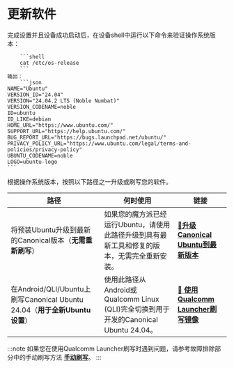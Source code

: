 # 更新软件

完成设置并且设备成功启动后，在设备shell中运行以下命令来验证操作系统版本：

        ```shell
        cat /etc/os-release 
        ```
    输出：
        ```json
    NAME="Ubuntu"
    VERSION_ID="24.04"
    VERSION="24.04.2 LTS (Noble Numbat)"
    VERSION_CODENAME=noble
    ID=ubuntu
    ID_LIKE=debian
    HOME_URL="https://www.ubuntu.com/"
    SUPPORT_URL="https://help.ubuntu.com/"
    BUG_REPORT_URL="https://bugs.launchpad.net/ubuntu/"
    PRIVACY_POLICY_URL="https://www.ubuntu.com/legal/terms-and-policies/privacy-policy"
    UBUNTU_CODENAME=noble
    LOGO=ubuntu-logo
    ```

根据操作系统版本，按照以下路径之一升级或刷写您的软件。

|路径          | 何时使用           | 链接|
|--------------|-------------------|------|
|将预装Ubuntu升级到最新的Canonical版本（**无需重新刷写**）|如果您的魔方派已经运行Ubuntu，请使用此路径升级到具有最新工具和修复的版本，无需完全重新安装。|[**🔗升级Canonical Ubuntu到最新版本**](../3.Update-Software/3.1.upgrade-ubuntu.md)|
|在Android/QLI/Ubuntu上刷写Canonical Ubuntu 24.04（**用于全新Ubuntu设置**）|使用此路径从Android或Qualcomm Linux (QLI)完全切换到用于开发的Canonical Ubuntu 24.04。|<a href='/rubik-pi-3/en/docs/rubik-pi-3-user-manual/1.0.0-u/Update-Software/3.2.Flash-using-Qualcomm-Launcher' target='_blank'>**🔗 使用Qualcomm Launcher刷写镜像**</a>|


:::note
如果您在使用Qualcomm Launcher刷写时遇到问题，请参考故障排除部分中的手动刷写方法 [**手动刷写**](../11.Troubleshooting/11.1.flash-over-android.md)。
:::